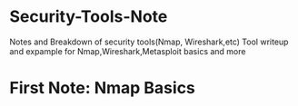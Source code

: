 # Security-Tools-Note
Notes and Breakdown of security tools(Nmap, Wireshark,etc)
Tool writeup and expample for Nmap,Wireshark,Metasploit basics and more
# First Note: Nmap Basics 
